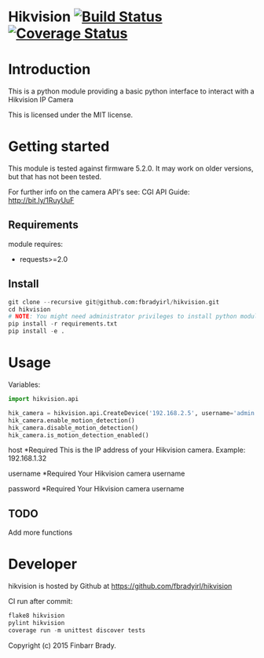 # Hikvision [![Build Status](https://travis-ci.org/fbradyirl/hikvision.svg?branch=master)](https://travis-ci.org/fbradyirl/hikvision) [![Coverage Status](https://img.shields.io/coveralls/fbradyirl/hikvision.svg)](https://coveralls.io/r/fbradyirl/hikvision?branch=master)

Introduction
============
This is a python module providing a basic python 
interface to interact with a Hikvision IP Camera

This is licensed under the MIT license.

Getting started
===============

This module is tested against firmware 5.2.0. 
It may work on older versions, but that has not been tested.

For further info on  the camera API's see:
CGI API Guide:
http://bit.ly/1RuyUuF

Requirements
------------

module requires:
 * requests>=2.0


Install
-------
```python
git clone --recursive git@github.com:fbradyirl/hikvision.git
cd hikvision
# NOTE: You might need administrator privileges to install python modules.
pip install -r requirements.txt
pip install -e .
```

# Usage

Variables:

```python
import hikvision.api

hik_camera = hikvision.api.CreateDevice('192.168.2.5', username='admin', password='12345')
hik_camera.enable_motion_detection()
hik_camera.disable_motion_detection()
hik_camera.is_motion_detection_enabled()
```

host
*Required
This is the IP address of your Hikvision camera. Example: 192.168.1.32

username
*Required
Your Hikvision camera username

password
*Required
Your Hikvision camera username



TODO
------------
Add more functions

Developer
=========

hikvision is hosted by Github at https://github.com/fbradyirl/hikvision

CI run after commit:

```python
flake8 hikvision
pylint hikvision
coverage run -m unittest discover tests
```

Copyright (c) 2015 Finbarr Brady.
